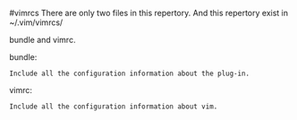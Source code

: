 #vimrcs
There are only two files in this repertory. And this repertory exist in ~/.vim/vimrcs/

bundle and vimrc.

bundle:

    Include all the configuration information about the plug-in.

vimrc:
    
    Include all the configuration information about vim.
